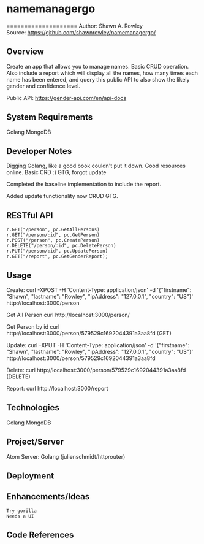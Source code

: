 # namemanagergo

====================
Author: Shawn A. Rowley  
Source: <https://github.com/shawnrowley/namemanagergo/>  

Overview
-----------

Create an app that allows you to manage names. Basic CRUD operation. Also include a report which will display all the names, how many times each name has been entered, and query this public API to also show the likely gender and confidence level.

Public API: https://gender-api.com/en/api-docs

System Requirements
-----------

Golang 
MongoDB

Developer Notes
-----------

Digging Golang, like a good book couldn't put it down. Good resources online. Basic CRD :) GTG, forgot update

Completed the baseline implementation to include the report. 

Added update functionality now CRUD GTG.


RESTful API
-----------

    r.GET("/person", pc.GetAllPersons)
    r.GET("/person/:id", pc.GetPerson)
    r.POST("/person", pc.CreatePerson)
    r.DELETE("/person/:id", pc.DeletePerson)
    r.PUT("/person/:id", pc.UpdatePerson)
    r.GET("/report", pc.GetGenderReport);

Usage
--------------
Create: 
	curl -XPOST -H 'Content-Type: application/json' -d '{"firstname": "Shawn", "lastname": "Rowley", "ipAddress":
	"127.0.0.1", "country": "US"}' http://localhost:3000/person

Get All Person
	curl http://localhost:3000/person/

Get Person by id
	curl http://localhost:3000/person/579529c1692044391a3aa8fd  (GET)
	
Update:	
	curl -XPUT -H 'Content-Type: application/json' -d '{"firstname": "Shawn", "lastname": "Rowley", "ipAddress":
	"127.0.0.1", "country": "US"}' http://localhost:3000/person/579529c1692044391a3aa8fd  
	
Delete:
        curl http://localhost:3000/person/579529c1692044391a3aa8fd  (DELETE)
        
Report:
        curl http://localhost:3000/report       

    
Technologies
-----------

Golang
MongoDB


Project/Server
-----------

Atom
Server: Golang (julienschmidt/httprouter)


Deployment
-----------

	
Enhancements/Ideas
-----------	

	Try gorilla 
	Needs a UI

Code References 
------------


